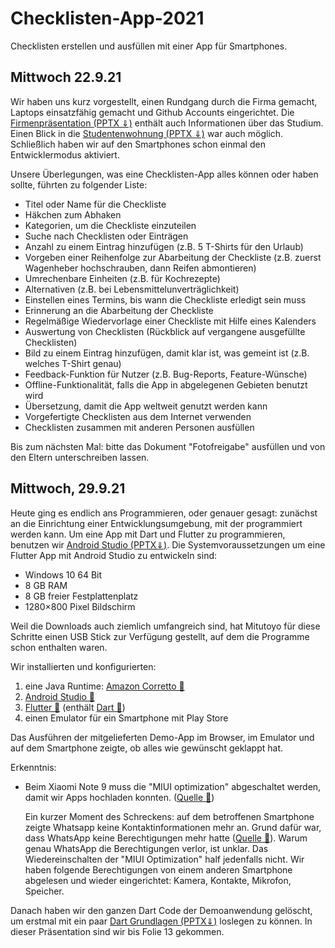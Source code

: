 # Checklisten-App-2021
Checklisten erstellen und ausfüllen mit einer App für Smartphones.

## Mittwoch 22.9.21

Wir haben uns kurz vorgestellt, einen Rundgang durch die Firma gemacht, Laptops einsatzfähig gemacht und Github Accounts eingerichtet. Die [Firmenpräsentation (PPTX ⇓)](Firmenpräsentation.pptx) enthält auch Informationen über das Studium. Einen Blick in die [Studentenwohnung (PPTX ⇓)](Studentenwohnung.pptx) war auch möglich. Schließlich haben wir auf den Smartphones schon einmal den Entwicklermodus aktiviert.

Unsere Überlegungen, was eine Checklisten-App alles können oder haben sollte, führten zu folgender Liste:

* Titel oder Name für die Checkliste
* Häkchen zum Abhaken
* Kategorien, um die Checkliste einzuteilen
* Suche nach Checklisten oder Einträgen
* Anzahl zu einem Eintrag hinzufügen (z.B. 5 T-Shirts für den Urlaub)
* Vorgeben einer Reihenfolge zur Abarbeitung der Checkliste (z.B. zuerst Wagenheber hochschrauben, dann Reifen abmontieren)
* Umrechenbare Einheiten (z.B. für Kochrezepte)
* Alternativen (z.B. bei Lebensmittelunverträglichkeit)
* Einstellen eines Termins, bis wann die Checkliste erledigt sein muss
* Erinnerung an die Abarbeitung der Checkliste
* Regelmäßige Wiedervorlage einer Checkliste mit Hilfe eines Kalenders
* Auswertung von Checklisten (Rückblick auf vergangene ausgefüllte Checklisten)
* Bild zu einem Eintrag hinzufügen, damit klar ist, was gemeint ist (z.B. welches T-Shirt genau)
* Feedback-Funktion für Nutzer (z.B. Bug-Reports, Feature-Wünsche)
* Offline-Funktionalität, falls die App in abgelegenen Gebieten benutzt wird
* Übersetzung, damit die App weltweit genutzt werden kann
* Vorgefertigte Checklisten aus dem Internet verwenden
* Checklisten zusammen mit anderen Personen ausfüllen

Bis zum nächsten Mal: bitte das Dokument "Fotofreigabe" ausfüllen und von den Eltern unterschreiben lassen.

## Mittwoch, 29.9.21

Heute ging es endlich ans Programmieren, oder genauer gesagt: zunächst an die Einrichtung einer Entwicklungsumgebung, mit der programmiert werden kann. Um eine App mit Dart und Flutter zu programmieren, benutzen wir [Android Studio (PPTX⇓)](AndroidStudio.pptx). Die Systemvoraussetzungen um eine Flutter App mit Android Studio zu entwickeln sind:

* Windows 10 64 Bit
* 8 GB RAM
* 8 GB freier Festplattenplatz
* 1280×800 Pixel Bildschirm

Weil die Downloads auch ziemlich umfangreich sind, hat Mitutoyo für diese Schritte einen USB Stick zur Verfügung gestellt, auf dem die Programme schon enthalten waren.

Wir installierten und konfigurierten:

1. eine Java Runtime: [Amazon Corretto 🔗](https://docs.aws.amazon.com/corretto/index.html)
2. [Android Studio 🔗](https://developer.android.com/studio)
3. [Flutter 🔗](https://flutter.dev/) (enthält [Dart 🔗](https://dart.dev/))
4. einen Emulator für ein Smartphone mit Play Store

Das Ausführen der mitgelieferten Demo-App im Browser, im Emulator und auf dem Smartphone zeigte, ob alles wie gewünscht geklappt hat. 

Erkenntnis:

* Beim Xiaomi Note 9 muss die "MIUI optimization" abgeschaltet werden, damit wir Apps hochladen konnten. ([Quelle 🔗](https://stackoverflow.com/questions/47239251/install-failed-user-restricted-android-studio-using-redmi-4-device))

  Ein kurzer Moment des Schreckens: auf dem betroffenen Smartphone zeigte Whatsapp keine Kontaktinformationen mehr an. Grund dafür war, dass WhatsApp keine Berechtigungen mehr hatte ([Quelle 🔗](https://www.reddit.com/r/Xiaomi/comments/8c84f5/whatsapp_not_showing_contact_names/)). Warum genau WhatsApp die Berechtigungen verlor, ist unklar. Das Wiedereinschalten der "MIUI Optimization" half jedenfalls nicht. Wir haben folgende Berechtigungen von einem anderen Smartphone abgelesen und wieder eingerichtet: Kamera, Kontakte, Mikrofon, Speicher.

Danach haben wir den ganzen Dart Code der Demoanwendung gelöscht, um erstmal mit ein paar [Dart Grundlagen (PPTX⇓)](Dart.pptx) loslegen zu können. In dieser Präsentation sind wir bis Folie 13 gekommen.

